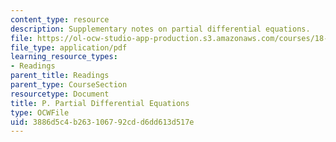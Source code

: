 ```yaml
---
content_type: resource
description: Supplementary notes on partial differential equations.
file: https://ol-ocw-studio-app-production.s3.amazonaws.com/courses/18-02-multivariable-calculus-fall-2007/3886d5c4b263106792cdd6dd613d517e_part_diff_eqn.pdf
file_type: application/pdf
learning_resource_types:
- Readings
parent_title: Readings
parent_type: CourseSection
resourcetype: Document
title: P. Partial Differential Equations
type: OCWFile
uid: 3886d5c4-b263-1067-92cd-d6dd613d517e
---
```

